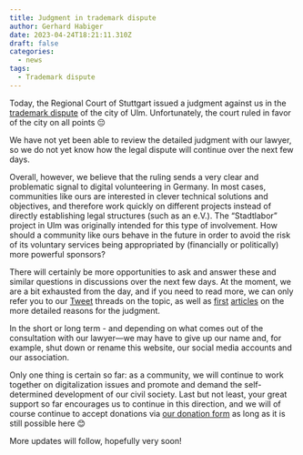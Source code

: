 ```yaml
---
title: Judgment in trademark dispute
author: Gerhard Habiger
date: 2023-04-24T18:21:11.310Z
draft: false
categories:
  - news
tags:
  - Trademark dispute
---
```

Today, the Regional Court of Stuttgart issued a judgment against us in the [trademark dispute](/kleines-update-zum-markenrechtsstreit/) of the city of Ulm.
Unfortunately, the court ruled in favor of the city on all points 😔

We have not yet been able to review the detailed judgment with our lawyer, so we do not yet know how the legal dispute will continue over the next few days.

Overall, however, we believe that the ruling sends a very clear and problematic signal to digital volunteering in Germany. In most cases, communities like ours are interested in clever technical solutions and objectives, and therefore work quickly on different projects instead of directly establishing legal structures (such as an e.V.). The “Stadtlabor” project in Ulm was originally intended for this type of involvement. How should a community like ours behave in the future in order to avoid the risk of its voluntary services being appropriated by (financially or politically) more powerful sponsors?

There will certainly be more opportunities to ask and answer these and similar questions in discussions over the next few days. At the moment, we are a bit exhausted from the day, and if you need to read more, we can only refer you to our [Tweet](hhttps://twitter.com/temporaerhaus/status/1650519601548075012) threads on the topic, as well as [first](hhttps://www.stuttgarter-zeitung.de/inhalt.landgericht-stuttgart-stadt-ulm-siegt-im-verschwoerhaus-streit.aaa5b297-03c6-4b9d-8a42-7a0b1f74df61.html) [articles](https://netzpolitik.org/2023/hackspace-in-ulm-verschwoerhaus-verliert-seinen-namen-an-die-stadt/) on the more detailed reasons for the judgment.

In the short or long term - and depending on what comes out of the consultation with our lawyer—we may have to give up our name and, for example, shut down or rename this website, our social media accounts and our association.

Only one thing is certain so far: as a community, we will continue to work together on digitalization issues and promote and demand the self-determined development of our civil society. Last but not least, your great support so far encourages us to continue in this direction, and we will of course continue to accept donations via [our donation form](/spenden/) as long as it is still possible here 😊

More updates will follow, hopefully very soon!

